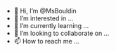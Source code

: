 - 👋 Hi, I’m @MsBouldin
- 👀 I’m interested in ...
- 🌱 I’m currently learning ...
- 💞️ I’m looking to collaborate on ...
- 📫 How to reach me ...

<!---
MsBouldin/MsBouldin is a ✨ special ✨ repository because its `README.md` (this file) appears on your GitHub profile.
You can click the Preview link to take a look at your changes.
--->
